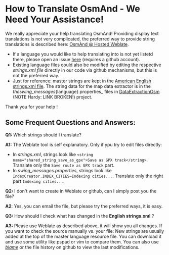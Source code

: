 # How to Translate OsmAnd - We Need Your Assistance!

We really appreciate your help translating OsmAnd! Providing display text translations is not very complicated, the preferred way to provide string translations is described here: [OsmAnd @ Hosted Weblate](https://hosted.weblate.org/projects/osmand/).

* If a language you would like to help translating into is not yet listetd there, please open an issue [here](https://github.com/osmandapp/Osmand/issues) (requires a github account).
* Existing language files could also be modified by editing the respective _strings.xml file_ directly in our code via github mechanisms, but this is not the preferred way.
* Just for reference: master strings are kept in the [American English strings.xml file](https://github.com/osmandapp/Osmand/blob/master/OsmAnd/res/values/strings.xml). The string data for the map data extractor is in the _theswing_messages_{language}.properties_ files in [DataExtractionOsm](https://github.com/osmandapp/Osmand/tree/master/DataExtractionOSM/src/net/osmand/swing) (NOTE Hardy: LINK BROKEN!) project.

Thank you for your help !

## Some Frequent Questions and Answers:

**Q1:** Which strings should I translate?

**A1:** The Weblate tool is self explanatory. Only if ypu try to edit files directly:
* In _strings.xml_, strings look like `<string name="shared_string_save_as_gpx">Save as GPX track</string>`. Translate only the `Save route as GPX track` part.
* In _swing_messages.properties_, strings look like `IndexCreator.INDEX_CITIES=Indexing cities...`. Translate only the right part `Indexing cities...`. 

**Q2:** I don't want to create in Weblate or github, can I simply post you the file?

**A2**: Yes, you can email the file, but please try the preferred ways, it is easy.

**Q3:** How should I check what has changed in the __English strings.xml__ ?

**A3:** Please use Weblate as described above, it will show you all changes. If you want to check the source manually vs. your file: New strings are usually added at the top of the master language resource file. You can download it and use some utility like pspad or vim to compare them. You can also use *[blame](https://github.com/osmandapp/Osmand/blame/master/OsmAnd/res/values/strings.xml)* or the file history on github to view the last modifications.
